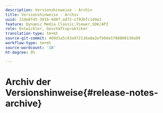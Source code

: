 ```yaml
---
description: Versionshinweise - Archiv
title: Versionshinweise - Archiv
uuid: 31de8f45-391b-4d8f-ad72-cf93bfc1d4e1
feature: Dynamic Media Classic,Viewer,SDK/API
role: Entwickler, Geschäftspraktiker
translation-type: tm+mt
source-git-commit: 469d1a5c43a972116a8a2efb0de5708800130a99
workflow-type: tm+mt
source-wordcount: '18'
ht-degree: 0%

---
```



# Archiv der Versionshinweise{#release-notes-archive}

